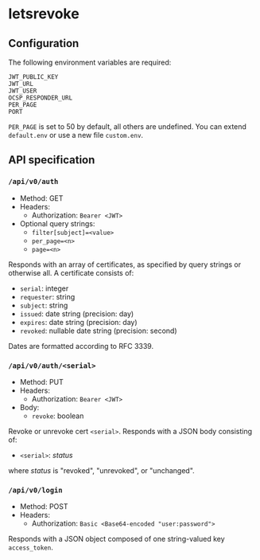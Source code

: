 # letsrevoke

## Configuration

The following environment variables are required:

```
JWT_PUBLIC_KEY
JWT_URL
JWT_USER
OCSP_RESPONDER_URL
PER_PAGE
PORT
```

`PER_PAGE` is set to 50 by default, all others are undefined. You can extend `default.env` or use a new file `custom.env`.

## API specification

### `/api/v0/auth`

- Method: GET
- Headers:
    - Authorization: `Bearer <JWT>`
- Optional query strings:
    - `filter[subject]=<value>`
    - `per_page=<n>`
    - `page=<n>`

Responds with an array of certificates, as specified by query strings or otherwise all. A certificate consists of:

- `serial`: integer
- `requester`: string
- `subject`: string
- `issued`: date string (precision: day)
- `expires`: date string (precision: day)
- `revoked`: nullable date string (precision: second)

Dates are formatted according to RFC 3339.

### `/api/v0/auth/<serial>`

- Method: PUT
- Headers:
    - Authorization: `Bearer <JWT>`
- Body:
    - `revoke`: boolean

Revoke or unrevoke cert `<serial>`. Responds with a JSON body consisting of:

- `<serial>`: *status*

where *status* is "revoked", "unrevoked", or "unchanged".

### `/api/v0/login`

- Method: POST
- Headers:
    - Authorization: `Basic <Base64-encoded "user:password">`

Responds with a JSON object composed of one string-valued key `access_token`.
